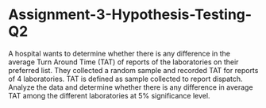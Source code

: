 # Assignment-3-Hypothesis-Testing-Q2
A hospital wants to determine whether there is any difference in the average Turn Around Time (TAT) of reports of the laboratories on their preferred list. They collected a random sample and recorded TAT for reports of 4 laboratories. TAT is defined as sample collected to report dispatch.        Analyze the data and determine whether there is any difference in average TAT among the different laboratories at 5% significance level. 
